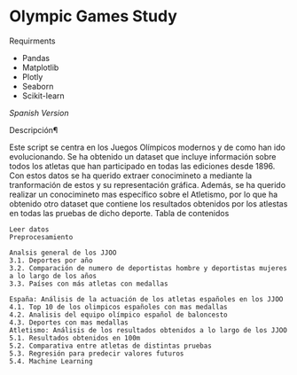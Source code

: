 # Olympic Games Study
Requirments
- Pandas
- Matplotlib
- Plotly
- Seaborn
- Scikit-learn



*Spanish Version*

Descripción¶

Este script se centra en los Juegos Olímpicos modernos y de como han ido evolucionando. Se ha obtenido un dataset que incluye información sobre todos los atletas que han participado en todas las ediciones desde 1896. Con estos datos se ha querido extraer conocimineto a mediante la tranformación de estos y su representación gráfica. Además, se ha querido realizar un conocimineto mas específico sobre el Atletismo, por lo que ha obtenido otro dataset que contiene los resultados obtenidos por los atlestas en todas las pruebas de dicho deporte.
Tabla de contenidos

    Leer datos
    Preprocesamiento

    Analsis general de los JJOO
    3.1. Deportes por año
    3.2. Comparación de numero de deportistas hombre y deportistas mujeres a lo largo de los años
    3.3. Países con más atletas con medallas

    España: Análisis de la actuación de los atletas españoles en los JJOO
    4.1. Top 10 de los olimpicos españoles con mas medallas
    4.2. Analisis del equipo olímpico español de baloncesto
    4.3. Deportes con mas medallas
    Atletismo: Análisis de los resultados obtenidos a lo largo de los JJOO
    5.1. Resultados obtenidos en 100m
    5.2. Comparativa entre atletas de distintas pruebas
    5.3. Regresión para predecir valores futuros
    5.4. Machine Learning
